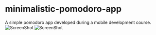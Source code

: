 # minimalistic-pomodoro-app
A simple pomodoro app developed during a mobile development course.
![ScreenShot](https://raw.github.com/andeeni/minimalistic-pomodoro-app/main/images/image_2021-01-04_17-57-59.png)
![ScreenShot](https://raw.github.com/andeeni/minimalistic-pomodoro-app/main/images/image_2021-01-04_18-16-49.png)
